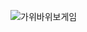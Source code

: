 ![가위바위보게임](https://github.com/qorehdtjq403/C/assets/108311468/27474f23-a43c-492f-a333-91b9a27db221)
